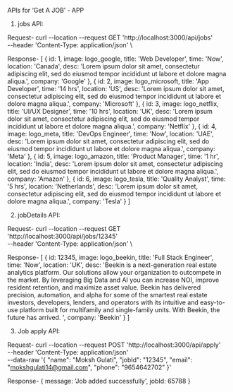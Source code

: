 APIs for ‘Get A JOB’ - APP


1. jobs API:

Request-
curl --location --request GET 'http://localhost:3000/api/jobs' \
--header 'Content-Type: application/json' \

Response-
[
  {
	id: 1,
	image: logo_google,
	title: 'Web Developer',
	time: 'Now',
	location: 'Canada',
	desc: 'Lorem ipsum dolor sit amet, consectetur adipiscing elit, sed do eiusmod tempor incididunt ut labore et dolore magna aliqua.',
	company: 'Google'
  },
  {
	id: 2,
	image: logo_microsoft,
	title: 'App Developer',
	time: '14 hrs',
	location: 'US',
	desc: 'Lorem ipsum dolor sit amet, consectetur adipiscing elit, sed do eiusmod tempor incididunt ut labore et dolore magna aliqua.',
	company: 'Microsoft'
  },
  {
	id: 3,
	image: logo_netflix,
	title: 'UI/UX Designer',
	time: '10 hrs',
	location: 'UK',
	desc: 'Lorem ipsum dolor sit amet, consectetur adipiscing elit, sed do eiusmod tempor incididunt ut labore et dolore magna aliqua.',
	company: 'Netflix'
  },
  {
	id: 4,
	image: logo_meta,
	title: 'DevOps Engineer',
	time: 'Now',
	location: 'UAE',
	desc: 'Lorem ipsum dolor sit amet, consectetur adipiscing elit, sed do eiusmod tempor incididunt ut labore et dolore magna aliqua.',
	company: 'Meta'
  },
  {
	id: 5,
	image: logo_amazon,
	title: 'Product Manager',
	time: '1 hr',
	location: 'India',
	desc: 'Lorem ipsum dolor sit amet, consectetur adipiscing elit, sed do eiusmod tempor incididunt ut labore et dolore magna aliqua.',
	company: 'Amazon'
  },
  {
	id: 6,
	image: logo_tesla,
	title: 'Quality Analyst',
	time: '5 hrs',
	location: 'Netherlands',
	desc: 'Lorem ipsum dolor sit amet, consectetur adipiscing elit, sed do eiusmod tempor incididunt ut labore et dolore magna aliqua.',
	company: 'Tesla'
  }
]


2. jobDetails API:

Request-
curl --location --request GET 'http://localhost:3000/api/jobs/12345' \
--header 'Content-Type: application/json' \

Response-
[
   {
	id: 12345,
	image: logo_beekin,
	title: 'Full Stack Engineer',
	time: 'Now',
	location: 'UK',
	desc: 'Beekin is a next-generation real estate analytics platform. Our solutions allow your organization to outcompete in the market. By leveraging Big Data and AI you can increase NOI, improve resident retention, and maximize asset value. Beekin has delivered precision, automation, and alpha for some of the smartest real estate investors, developers, lenders, and operators with its intuitive and easy-to-use platform built for multifamily and single-family units. With Beekin, the future has arrived.
',
	company: 'Beekin'
  }
]


3. Job apply API:

Request-
curl --location --request POST 'http://localhost:3000/api/apply' \
--header 'Content-Type: application/json' \
--data-raw '{
	"name": "Moksh Gulati",
	"jobId": "12345",
	"email": "mokshgulati14@gmail.com",
	"phone": "9654642702"
}'

Response-
{ message: 'Job added successfully', jobId: 65788 }